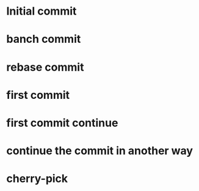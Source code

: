 # Initial commit



# banch commit





# rebase commit






# first commit
# first commit continue
# continue the commit in another way


# cherry-pick



